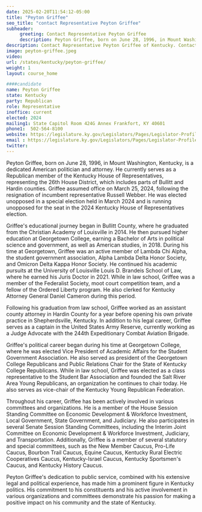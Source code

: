 ```yaml
---
date: 2025-02-20T11:54:12-05:00
title: "Peyton Griffee"
seo_title: "contact Representative Peyton Griffee"
subheader:
     greeting: Contact Representative Peyton Griffee
     description: Peyton Griffee, born on June 28, 1996, in Mount Washington, Kentucky, is a dedicated American politician and attorney. He currently serves as a Republican member of the Kentucky House of Representatives, representing the 26th House District, which includes parts of Bullitt and Hardin counties. Griffee assumed office on March 25, 2024, following the resignation of incumbent representative Russell Webber.
description: Contact Representative Peyton Griffee of Kentucky. Contact information for Peyton Griffee includes email address, phone number, and mailing address.
image: peyton-griffee.jpeg
video:
url: /states/kentucky/peyton-griffee/
weight: 1
layout: course_home

####candidate
name: Peyton Griffee
state: Kentucky
party: Republican
role: Representative
inoffice: current
elected: 2024
mailing1: State Capitol Room 424G Annex Frankfort, KY 40601
phone1:  502-564-8100
website: https://legislature.ky.gov/Legislators/Pages/Legislator-Profile.aspx?DistrictNumber=26/
email : https://legislature.ky.gov/Legislators/Pages/Legislator-Profile.aspx?DistrictNumber=26/
twitter: 
---
```

Peyton Griffee, born on June 28, 1996, in Mount Washington, Kentucky, is a dedicated American politician and attorney. He currently serves as a Republican member of the Kentucky House of Representatives, representing the 26th House District, which includes parts of Bullitt and Hardin counties. Griffee assumed office on March 25, 2024, following the resignation of incumbent representative Russell Webber. He was elected unopposed in a special election held in March 2024 and is running unopposed for the seat in the 2024 Kentucky House of Representatives election.

Griffee's educational journey began in Bullitt County, where he graduated from the Christian Academy of Louisville in 2014. He then pursued higher education at Georgetown College, earning a Bachelor of Arts in political science and government, as well as American studies, in 2018. During his time at Georgetown, Griffee was an active member of Lambda Chi Alpha, the student government association, Alpha Lambda Delta Honor Society, and Omicron Delta Kappa Honor Society. He continued his academic pursuits at the University of Louisville Louis D. Brandeis School of Law, where he earned his Juris Doctor in 2021. While in law school, Griffee was a member of the Federalist Society, moot court competition team, and a fellow of the Ordered Liberty program. He also clerked for Kentucky Attorney General Daniel Cameron during this period.

Following his graduation from law school, Griffee worked as an assistant county attorney in Hardin County for a year before opening his own private practice in Shepherdsville, Kentucky. In addition to his legal career, Griffee serves as a captain in the United States Army Reserve, currently working as a Judge Advocate with the 244th Expeditionary Combat Aviation Brigade.

Griffee's political career began during his time at Georgetown College, where he was elected Vice President of Academic Affairs for the Student Government Association. He also served as president of the Georgetown College Republicans and Public Relations Chair for the State of Kentucky College Republicans. While in law school, Griffee was elected as a class representative to the Student Bar Association and founded the Salt River Area Young Republicans, an organization he continues to chair today. He also serves as vice-chair of the Kentucky Young Republican Federation.

Throughout his career, Griffee has been actively involved in various committees and organizations. He is a member of the House Session Standing Committee on Economic Development & Workforce Investment, Local Government, State Government, and Judiciary. He also participates in several Senate Session Standing Committees, including the Interim Joint Committee on Economic Development & Workforce Investment, Judiciary, and Transportation. Additionally, Griffee is a member of several statutory and special committees, such as the New Member Caucus, Pro-Life Caucus, Bourbon Trail Caucus, Equine Caucus, Kentucky Rural Electric Cooperatives Caucus, Kentucky-Israel Caucus, Kentucky Sportsmen's Caucus, and Kentucky History Caucus.

Peyton Griffee's dedication to public service, combined with his extensive legal and political experience, has made him a prominent figure in Kentucky politics. His commitment to his constituents and his active involvement in various organizations and committees demonstrate his passion for making a positive impact on his community and the state of Kentucky.
